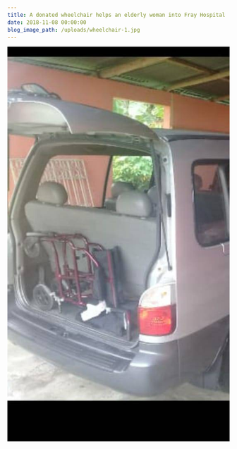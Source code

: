 ```yaml
---
title: A donated wheelchair helps an elderly woman into Fray Hospital
date: 2018-11-08 00:00:00
blog_image_path: /uploads/wheelchair-1.jpg
---
```


![](/uploads/wheelchair2.jpg)